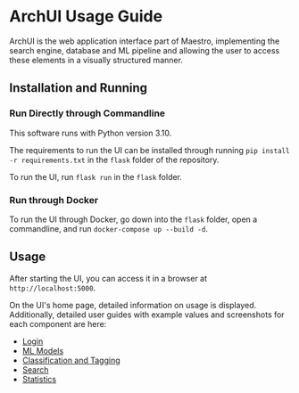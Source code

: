 # ArchUI Usage Guide

ArchUI is the web application interface part of Maestro, implementing the search engine, database and ML pipeline and allowing the user to access these elements in a visually structured manner.

## Installation and Running

### Run Directly through Commandline

This software runs with Python version 3.10.

The requirements to run the UI can be installed through running `pip install -r requirements.txt` in the `flask` folder of the repository.

To run the UI, run `flask run` in the `flask` folder.

### Run through Docker

To run the UI through Docker, go down into the `flask` folder, open a commandline, and run `docker-compose up --build -d`.

## Usage

After starting the UI, you can access it in a browser at `http://localhost:5000`.

On the UI's home page, detailed information on usage is displayed. Additionally, detailed user guides with example values and screenshots for each component are here:

- [Login](./login.md)
- [ML Models](./mlmodels.md)
- [Classification and Tagging](./classtag.md)
- [Search](./search.md)
- [Statistics](./statistics.md)